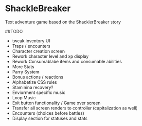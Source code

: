 # ShackleBreaker
Text adventure game based on the ShacklerBreaker story

##TODO
* tweak inventory UI
* Traps / encounters
* Character creation screen
* Rework character level and xp display
* Rework Consumablabe items and consumable abilities
* More Stats
* Parry System
* Bonus actions / reactions
* Alphabetize CSS rules
* Staminina recovery?
* Enviorment specific music
* Loop Music
* Exit button functionality / Game over screen
* Transfer all screen renders to controller (capitalization as well)
* Encounters (choices before battles)
* Display section for statuses and stats


